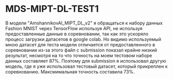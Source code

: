 # MDS-MIPT-DL-TEST1
В модели "AmshannikovAI_MIPT_DL_v2"  я обращаться к набору данных Fashion MNIST через TensorFlow используя API, не используя предоставленные данные в соревновании, так как это ускоряло процесс загрузки датасетов в google colab. Но видимо используемый мною датасет для теста модели отличается от предоставленного в соревновании из-за этого файл с submission показал крайне низкий результат, несмотря на то что точность на моем тестовом наборе данных составляет 87%.
Поэтому для submission я использовал другую модель, где я уже использовал тестовый датасет, который прикреплен к соревнованию. Максмимальная точность составила 73%.
